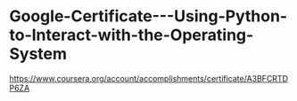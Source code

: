 # Google-Certificate---Using-Python-to-Interact-with-the-Operating-System

https://www.coursera.org/account/accomplishments/certificate/A3BFCRTDP6ZA
